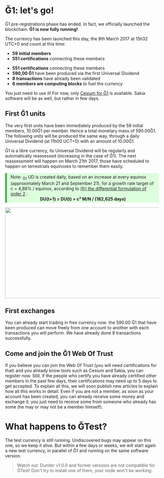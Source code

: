 # Ğ1: let's go!

Ğ1 pre-registrations phase has ended. In fact, we officially launched the blockchain: **Ğ1 is now fully running!**

The currency has been launched this day, the 8th March 2017 at 15h32 UTC+0 and count at this time:
 
- **59 initial members**
- **551 certifications** connecting these members
* **551 certifications** connecting these members
* **590,00 Ğ1** have been produced via the first Universal Dividend
* **8 transactions** have already been validated
* **6 members are computing blocks** to fuel the currency

You just need to use it! For now, only [Cesium for Ğ1](https://g1.duniter.fr) is available. Sakia software will be as well, but rather in few days.

## First Ğ1 units

The very first units have been immediately produced by the 59 initial members, 10.00Ğ1 per member. Hence a total monetary mass of 590.00Ğ1. The following units will be produced the same way, through a daily Universal Dividend (at 11h00 UCT+0) with an amount of 10.00Ğ1.

Ğ1 is a libre currency, its Universal Dividend will be regularly and automatically reassessed (increasing in the case of Ğ1). The next reassessment will happen on March 21th 2017, those have scheduled to happen on terrestrials equinoxes to remember them easily.

<div style="background-color: #ddffdd; border-left: 6px solid #4CAF50; margin-bottom: 15px; padding: 4px 12px;">
Note: <sub>Ğ1</sub> UD is created daily, based on an increase at every equinox (approximately March 21 and September 21), for a growth rate target of c = 4,88% / equinox, according to <a href="http://www.creationmonetaire.info/2016/09/dug-et-dividende-universel-dordre-n.html" target="_blank">(fr) the differential formulation of order 2</a> :<br>
<center><b>DU(t+1) = DU(t) + c² M/N / (182,625 days)</b></center>
</div>

<img src="https://forum.duniter.org/uploads/default/original/2X/3/3e568f348689bd7ac611e9deacd28372727f6967.jpg" width="700" height="297">


## First exchanges

You can already start trading in free currency now: the 590.00 Ğ1 that have been produced can move freely from one account to another with each transactions you will perform. We have already done 8 transactions successfully.

## Come and join the Ğ1 Web Of Trust

If you believe you can join the Web Of Trust (you will need certifications for that) and you already know tools such as Cesium and Sakia, you can register now. Still, if the people who certify you have already certified other members in the past few days, their certifications may need up to 5 days to get accepted. To explain all this, we will soon publish new articles to explain how all this works in detail.
Even if you are not a member, as soon as your account has been created, you can already receive some money and exchange it: you just need to receive some from someone who already has some (he may or may not be a member himself).

# What happens to ĞTest?

The test currency is still running. Undiscovered bugs may appear on this one, so we keep it alive. But within a few days or weeks, we will start again a new test currency, in parallel of Ğ1 and running on the same software version.

> Watch out: Duniter v1.0.0 and former versions are not compatible for ĞTest! Don't try to install one of them, your node won't be working.
